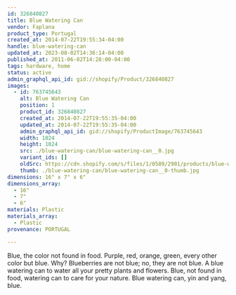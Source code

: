 ```yaml
---
id: 326840827
title: Blue Watering Can
vendor: Faplana
product_type: Portugal
created_at: 2014-07-22T19:55:34-04:00
handle: blue-watering-can
updated_at: 2023-08-02T14:36:14-04:00
published_at: 2011-06-02T14:28:00-04:00
tags: hardware, home
status: active
admin_graphql_api_id: gid://shopify/Product/326840827
images:
  - id: 763745643
    alt: Blue Watering Can
    position: 1
    product_id: 326840827
    created_at: 2014-07-22T19:55:35-04:00
    updated_at: 2014-07-22T19:55:35-04:00
    admin_graphql_api_id: gid://shopify/ProductImage/763745643
    width: 1024
    height: 1024
    src: ./blue-watering-can/blue-watering-can__0.jpg
    variant_ids: []
    oldSrc: https://cdn.shopify.com/s/files/1/0589/2901/products/blue-watering-can.jpeg?v=1406073335
    thumb: ./blue-watering-can/blue-watering-can__0-thumb.jpg
dimensions: 16" x 7" x 6"
dimensions_array:
  - 16"
  - 7"
  - 6"
materials: Plastic
materials_array:
  - Plastic
provenance: PORTUGAL

---
```


Blue, the color not found in food. Purple, red, orange, green, every other color but blue. Why? Blueberries are not blue; no, they are not blue. A blue watering can to water all your pretty plants and flowers. Blue, not found in food, watering can to care for your nature. Blue watering can, yin and yang, blue.